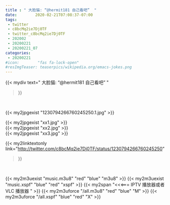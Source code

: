 ```yaml
---
title : " 大脸猫: “@hermit181 自己看吧”  "
date:        2020-02-21T07:08:37-07:00
tags:
 - twitter
 - c8bcMq2ie7Dj0TF
 - twitter_c8bcMq2ie7Dj0TF
 - 202002
 - 20200221
 - 20200221_07
categories:
 - 20200221
#icon:        "fas fa-lock-open"
#resImgTeaser: teaserpics/wikipedia.org/emacs-jokes.png
---
```


{{< mydiv text=" 大脸猫: “@hermit181 自己看吧”  "
>}}
<br>


 {{< my2jpgexist "1230794266760245250.1.jpg" >}}<br> 

{{< my2jpgexist "xx1.jpg" >}}<br>
{{< my2jpgexist "xx2.jpg" >}}<br>
{{< my2jpgexist "xx3.jpg" >}}<br>


{{< my2linktextonly link="http://twitter.com/c8bcMq2ie7Dj0TF/status/1230794266760245250"
>}}


<br>

{{< my2m3uexist "music.m3u8" "red"  "blue" "m3u8" >}} {{< my2m3uexist "music.xspf" "blue" "red"  "xspf" >}} {{< my2span "<<<=== IPTV 播放器或者 VLC 播放器 " >}} {{< my2m3uforce "/all.m3u8" "red"  "blue" "M" >}} {{< my2m3uforce "/all.xspf" "blue" "red"  "X" >}} 
